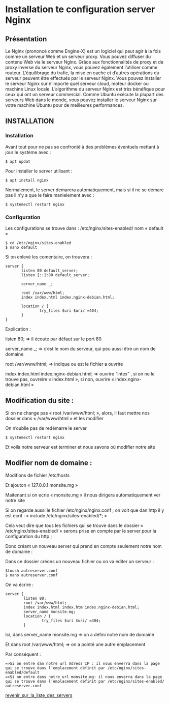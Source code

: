 # Installation te configuration server Nginx
## Présentation
Le Nginx (prononcé comme Engine-X) est un logiciel qui peut agir à la fois comme un serveur Web et un serveur proxy. Vous pouvez diffuser du contenu Web via le serveur Nginx. Grâce aux fonctionnalités de proxy et de proxy inverse du serveur Nginx, vous pouvez également l’utiliser comme routeur. L’équilibrage du trafic, la mise en cache et d’autres opérations du serveur peuvent être effectués par le serveur Nginx. Vous pouvez installer le serveur Nginx sur n’importe quel serveur cloud, moteur docker ou machine Linux locale. L’algorithme du serveur Nginx est très bénéfique pour ceux qui ont un serveur commercial. Comme Ubuntu exécute la plupart des serveurs Web dans le monde, vous pouvez installer le serveur Nginx sur votre machine Ubuntu pour de meilleures performances.

## INSTALLATION
### Installation
Avant tout pour ne pas se confronté à des problèmes éventuels mettant à jour le système avec :
```
$ apt updat
```
Pour installer le server utilisant :
```
$ apt install nginx
```
Normalement, le server demarera automatiquement, mais si il ne se demare pas il n’y a que le faire manielement avec :
```
$ systemectl restart nginx
```

### Configuration
Les configurations se trouve dans : /etc/nginx/sites-enabled/ nom « default »
```
$ cd /etc/nginx/sites-enabled
$ nano default
```

Si on enlevé les comentaire, on trouvera : 

```
server {
       listen 80 default_server;
       listen [::]:80 default_server;

       server_name _;

       root /var/www/html;
       index index.html index.nginx-debian.html;

       location / {
               try_files $uri $uri/ =404;
       }
}
```

Explication :

listen 80; => il écoute par défaut sur le port 80    

server_name _; => c’est le nom du serveur, qui peu aussi être un nom de domaine     

root /var/www/html; => indique ou est le fichier a ouvrire    

index index.html index.nginx-debian.html; => ouvrire “intex” , si on ne le trouve pas, ouvreire « index.html », si non, ouvrire « index.nginx-debian.html »     

## Modification du site :
Si on ne change pas « root /var/www/html; », alors, il faut mettre nos dossier dans « /var/www/html » et les modifier      

On n’oublie pas de redémarre le server      

```
$ systemectl restart nginx 
```
Et voilà notre serveur est terminer et nous savons où modifier notre site

## Modifier nom de domaine :
Modifions de fichier /etc/hosts     

Et ajouton « 127.0.0.1       monsite.mg »       

Maitenant si on ecrie « monsite.mg » il nous dirigera automatiquement ver notre site        

Si on regarde aussi le fichier /etc/nginx/nginx.conf ; on voit que dan http il y est ecrit : « include /etc/nginx/sites-enabled/*; »       

Cela veut dire que tous les fichiers qui se trouve dans le dossier « /etc/nginx/sites-enabled/ » serons prise en compte par le server pour la configuration du http ;             

Donc créant un nouveau server qui prend en compte seulement notre nom de domaine :               

Dans ce dossier créons un nouveau fichier ou on va éditer un serveur :             

```
$toush autreserver.conf
$ nano autreserver.conf
```
On va écrire :
```
server {
        listen 80;
        root /var/www/html;
        index index.html index.htm index.nginx-debian.html;
        server_name monsite.mg;
        location / {
                try_files $uri $uri/ =404;
        }
```

Ici, dans server_name monsite.mg => on a défini notre nom de domaine                

Et dans root /var/www/html; => on a pointé une autre emplacement               

Par conséquent :              

	=>Si on entre dan notre url Adress IP : il nous enverra dans la page qui se trouve dans l’emplacement définit par /etc/nginx/sites-enabled/default                       
	=>Si on entre dans notre url monsite.mg: il nous enverra dans la page qui se trouve dans l’emplacement définit par /etc/nginx/sites-enabled/ autreserver.conf                      





[revenir_sur_la_liste_des_servers](https://github.com/heiherilala/servers)